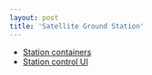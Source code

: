 ```yaml
---
layout: post
title: 'Satellite Ground Station'
---
```


- [Station containers](https://github.com/KE8HMV/station)
- [Station control UI](https://github.com/KE8HMV/station-ui)
